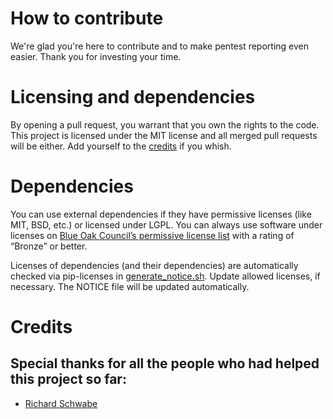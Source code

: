 # How to contribute
We're glad you're here to contribute and to make pentest reporting even easier.
Thank you for investing your time.

# Licensing and dependencies
By opening a pull request, you warrant that you own the rights to the code.
This project is licensed under the MIT license and all merged pull requests will be either.
Add yourself to the [credits](#credits) if you whish.

# Dependencies
You can use external dependencies if they have permissive licenses (like MIT, BSD, etc.) or licensed under LGPL. You can always use software under licenses on [Blue Oak Council’s permissive license list](https://blueoakcouncil.org/list) with a rating of “Bronze” or better.

Licenses of dependencies (and their dependencies) are automatically checked via pip-licenses in [generate_notice.sh](./generate_notice.sh). Update allowed licenses, if necessary. The NOTICE file will be updated automatically.

# Credits
## Special thanks for all the people who had helped this project so far:
* [Richard Schwabe](https://github.com/richardschwabe)

